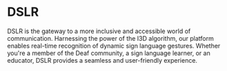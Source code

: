 # DSLR
DSLR is the gateway to a more inclusive and accessible world of communication. Harnessing the power of the I3D algorithm, our platform enables real-time recognition of dynamic sign language gestures. Whether you're a member of the Deaf community, a sign language learner, or an educator, DSLR provides a seamless and user-friendly experience.
